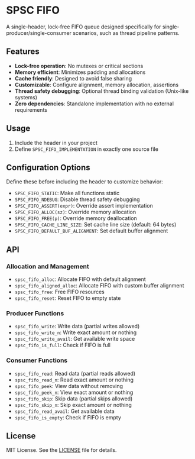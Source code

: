 # SPSC FIFO

A single-header, lock-free FIFO queue designed specifically for single-producer/single-consumer scenarios, such as thread pipeline patterns.

## Features

- **Lock-free operation**: No mutexes or critical sections
- **Memory efficient**: Minimizes padding and allocations
- **Cache friendly**: Designed to avoid false sharing
- **Customizable**: Configure alignment, memory allocation, assertions
- **Thread safety debugging**: Optional thread binding validation (Unix-like systems)
- **Zero dependencies**: Standalone implementation with no external requirements

## Usage

1. Include the header in your project
2. Define `SPSC_FIFO_IMPLEMENTATION` in exactly one source file

## Configuration Options

Define these before including the header to customize behavior:

- `SPSC_FIFO_STATIC`: Make all functions static
- `SPSC_FIFO_NDEBUG`: Disable thread safety debugging
- `SPSC_FIFO_ASSERT(expr)`: Override assert implementation
- `SPSC_FIFO_ALLOC(sz)`: Override memory allocation
- `SPSC_FIFO_FREE(p)`: Override memory deallocation
- `SPSC_FIFO_CACHE_LINE_SIZE`: Set cache line size (default: 64 bytes)
- `SPSC_FIFO_DEFAULT_BUF_ALIGNMENT`: Set default buffer alignment

## API

### Allocation and Management

- `spsc_fifo_alloc`: Allocate FIFO with default alignment
- `spsc_fifo_aligned_alloc`: Allocate FIFO with custom buffer alignment
- `spsc_fifo_free`: Free FIFO resources
- `spsc_fifo_reset`: Reset FIFO to empty state

### Producer Functions

- `spsc_fifo_write`: Write data (partial writes allowed)
- `spsc_fifo_write_n`: Write exact amount or nothing
- `spsc_fifo_write_avail`: Get available write space
- `spsc_fifo_is_full`: Check if FIFO is full

### Consumer Functions

- `spsc_fifo_read`: Read data (partial reads allowed)
- `spsc_fifo_read_n`: Read exact amount or nothing
- `spsc_fifo_peek`: View data without removing
- `spsc_fifo_peek_n`: View exact amount or nothing
- `spsc_fifo_skip`: Skip data (partial skips allowed)
- `spsc_fifo_skip_n`: Skip exact amount or nothing
- `spsc_fifo_read_avail`: Get available data
- `spsc_fifo_is_empty`: Check if FIFO is empty

## License

MIT License. See the [LICENSE](./LICENSE) file for details.